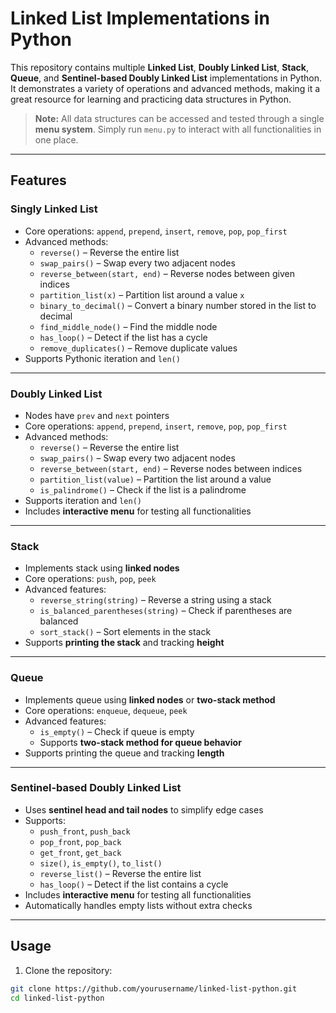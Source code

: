 # Linked List Implementations in Python

This repository contains multiple **Linked List**, **Doubly Linked List**, **Stack**, **Queue**, and **Sentinel-based Doubly Linked List** implementations in Python. It demonstrates a variety of operations and advanced methods, making it a great resource for learning and practicing data structures in Python.

> **Note:** All data structures can be accessed and tested through a single **menu system**. Simply run `menu.py` to interact with all functionalities in one place.

---

## Features

### Singly Linked List
- Core operations: `append`, `prepend`, `insert`, `remove`, `pop`, `pop_first`
- Advanced methods:
  - `reverse()` – Reverse the entire list
  - `swap_pairs()` – Swap every two adjacent nodes
  - `reverse_between(start, end)` – Reverse nodes between given indices
  - `partition_list(x)` – Partition list around a value `x`
  - `binary_to_decimal()` – Convert a binary number stored in the list to decimal
  - `find_middle_node()` – Find the middle node
  - `has_loop()` – Detect if the list has a cycle
  - `remove_duplicates()` – Remove duplicate values
- Supports Pythonic iteration and `len()`

---

### Doubly Linked List
- Nodes have `prev` and `next` pointers
- Core operations: `append`, `prepend`, `insert`, `remove`, `pop`, `pop_first`
- Advanced methods:
  - `reverse()` – Reverse the entire list
  - `swap_pairs()` – Swap every two adjacent nodes
  - `reverse_between(start, end)` – Reverse nodes between indices
  - `partition_list(value)` – Partition the list around a value
  - `is_palindrome()` – Check if the list is a palindrome
- Supports iteration and `len()`
- Includes **interactive menu** for testing all functionalities

---

### Stack
- Implements stack using **linked nodes**
- Core operations: `push`, `pop`, `peek`
- Advanced features:
  - `reverse_string(string)` – Reverse a string using a stack
  - `is_balanced_parentheses(string)` – Check if parentheses are balanced
  - `sort_stack()` – Sort elements in the stack
- Supports **printing the stack** and tracking **height**

---

### Queue
- Implements queue using **linked nodes** or **two-stack method**
- Core operations: `enqueue`, `dequeue`, `peek`
- Advanced features:
  - `is_empty()` – Check if queue is empty
  - Supports **two-stack method for queue behavior**
- Supports printing the queue and tracking **length**

---

### Sentinel-based Doubly Linked List
- Uses **sentinel head and tail nodes** to simplify edge cases
- Supports:
  - `push_front`, `push_back`
  - `pop_front`, `pop_back`
  - `get_front`, `get_back`
  - `size()`, `is_empty()`, `to_list()`
  - `reverse_list()` – Reverse the entire list
  - `has_loop()` – Detect if the list contains a cycle
- Includes **interactive menu** for testing all functionalities
- Automatically handles empty lists without extra checks

---

## Usage

1. Clone the repository:

```bash
git clone https://github.com/yourusername/linked-list-python.git
cd linked-list-python
